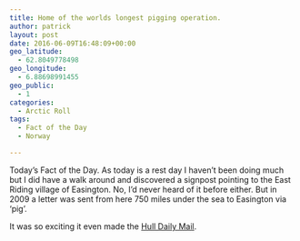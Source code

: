 ```yaml
---
title: Home of the worlds longest pigging operation. 
author: patrick
layout: post
date: 2016-06-09T16:48:09+00:00
geo_latitude:
  - 62.8049778498
geo_longitude:
  - 6.88698991455
geo_public:
  - 1
categories:
  - Arctic Roll
tags:
  - Fact of the Day
  - Norway

---
```

Today&#8217;s Fact of the Day. As today is a rest day I haven&#8217;t been doing much but I did have a walk around and discovered a signpost pointing to the East Riding village of Easington. No, I&#8217;d never heard of it before either. But in 2009 a letter was sent from here 750 miles under the sea to Easington via &#8216;pig&#8217;.&nbsp;

It was so exciting it even made the&nbsp;[Hull Daily Mail][1].

 [1]: http://m.hulldailymail.co.uk/Pig-delivers-letter-Scandinavia/story-11978831-detail/story.html